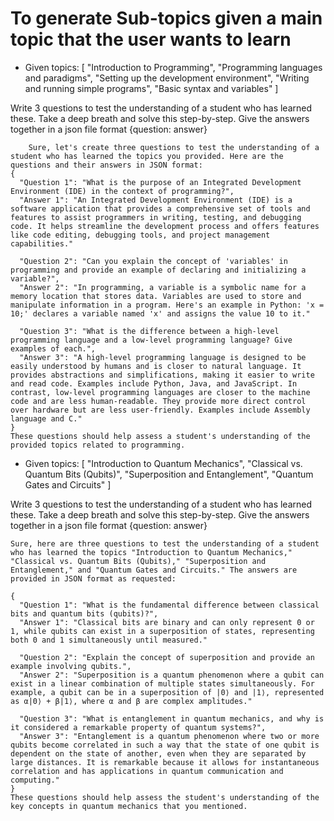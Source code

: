 # To generate Sub-topics given a main topic that the user wants to learn

 - Given topics: 
[
    "Introduction to Programming",
    "Programming languages and paradigms",
    "Setting up the development environment",
    "Writing and running simple programs",
    "Basic syntax and variables"
  ]
  
Write 3 questions to test the understanding of a student who has learned these. Take a deep breath and solve this step-by-step. Give the answers together in a json file format {question: answer}

```
    Sure, let's create three questions to test the understanding of a student who has learned the topics you provided. Here are the questions and their answers in JSON format:
{
  "Question 1": "What is the purpose of an Integrated Development Environment (IDE) in the context of programming?",
  "Answer 1": "An Integrated Development Environment (IDE) is a software application that provides a comprehensive set of tools and features to assist programmers in writing, testing, and debugging code. It helps streamline the development process and offers features like code editing, debugging tools, and project management capabilities."

  "Question 2": "Can you explain the concept of 'variables' in programming and provide an example of declaring and initializing a variable?",
  "Answer 2": "In programming, a variable is a symbolic name for a memory location that stores data. Variables are used to store and manipulate information in a program. Here's an example in Python: 'x = 10;' declares a variable named 'x' and assigns the value 10 to it."

  "Question 3": "What is the difference between a high-level programming language and a low-level programming language? Give examples of each.",
  "Answer 3": "A high-level programming language is designed to be easily understood by humans and is closer to natural language. It provides abstractions and simplifications, making it easier to write and read code. Examples include Python, Java, and JavaScript. In contrast, low-level programming languages are closer to the machine code and are less human-readable. They provide more direct control over hardware but are less user-friendly. Examples include Assembly language and C."
}
These questions should help assess a student's understanding of the provided topics related to programming.

```
 - Given topics: 
[
    "Introduction to Quantum Mechanics",
    "Classical vs. Quantum Bits (Qubits)",
    "Superposition and Entanglement",
    "Quantum Gates and Circuits"
  ]

Write 3 questions to test the understanding of a student who has learned these. Take a deep breath and solve this step-by-step. Give the answers together in a json file format {question: answer}
```
Sure, here are three questions to test the understanding of a student who has learned the topics "Introduction to Quantum Mechanics," "Classical vs. Quantum Bits (Qubits)," "Superposition and Entanglement," and "Quantum Gates and Circuits." The answers are provided in JSON format as requested:

{
  "Question 1": "What is the fundamental difference between classical bits and quantum bits (qubits)?",
  "Answer 1": "Classical bits are binary and can only represent 0 or 1, while qubits can exist in a superposition of states, representing both 0 and 1 simultaneously until measured."

  "Question 2": "Explain the concept of superposition and provide an example involving qubits.",
  "Answer 2": "Superposition is a quantum phenomenon where a qubit can exist in a linear combination of multiple states simultaneously. For example, a qubit can be in a superposition of |0⟩ and |1⟩, represented as α|0⟩ + β|1⟩, where α and β are complex amplitudes."

  "Question 3": "What is entanglement in quantum mechanics, and why is it considered a remarkable property of quantum systems?",
  "Answer 3": "Entanglement is a quantum phenomenon where two or more qubits become correlated in such a way that the state of one qubit is dependent on the state of another, even when they are separated by large distances. It is remarkable because it allows for instantaneous correlation and has applications in quantum communication and computing."
}
These questions should help assess the student's understanding of the key concepts in quantum mechanics that you mentioned.

```